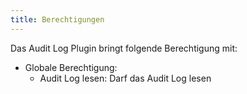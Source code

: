 ```yaml
---
title: Berechtigungen
---
```

Das Audit Log Plugin bringt folgende Berechtigung mit:

* Globale Berechtigung:
  * Audit Log lesen: Darf das Audit Log lesen
